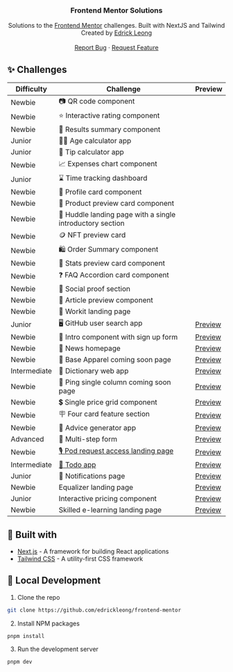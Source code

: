 <p align="center">
<h3 align="center">Frontend Mentor Solutions</h3>

<p align="center">
    Solutions to the <a href="https://www.frontendmentor.io/">Frontend Mentor</a> challenges. Built with NextJS and Tailwind
    <br />
    Created by <a href="https://twitter.com/edrickleong_">Edrick Leong</a>
    <br />
    <br />
    <a href="https://github.com/edrickleong/frontend-mentor/issues">Report Bug</a>
    ·
    <a href="https://github.com/edrickleong/frontend-mentor/issues">Request Feature</a>
</p>

## ✨ Challenges

| Difficulty   | Challenge                                                       | Preview                                                                                |
|--------------|-----------------------------------------------------------------|----------------------------------------------------------------------------------------|
| Newbie       | 📷 QR code component                                            |                                                                                        |
| Newbie       | ⭐ Interactive rating component                                  |                                                                                        |
| Newbie       | 💯 Results summary component                                    |                                                                                        |
| Junior       | 🧑‍🦳 Age calculator app                                        |                                                                                        |
| Junior       | 💸 Tip calculator app                                           |                                                                                        |
| Newbie       | 📈 Expenses chart component                                     |                                                                                        |
| Junior       | ⌛ Time tracking dashboard                                       |                                                                                        |
| Newbie       | 👤 Profile card component                                       |                                                                                        |
| Newbie       | 🧴 Product preview card component                               |                                                                                        |
| Newbie       | 📱 Huddle landing page with a single introductory section       |                                                                                        |
| Newbie       | 🪙 NFT preview card                                             |                                                                                        |
| Newbie       | 🛍️ Order Summary component                                     |                                                                                        |
| Newbie       | 🔢 Stats preview card component                                 |                                                                                        |
| Newbie       | ❓ FAQ Accordion card component                                  |                                                                                        |
| Newbie       | 📝 Social proof section                                         |                                                                                        |
| Newbie       | 📄 Article preview component                                    |                                                                                        |
| Newbie       | 📱 Workit landing page                                          |                                                                                        |
| Junior       | 🖥️ GitHub user search app                                      | [Preview](https://frontend-mentor-github-user-search.vercel.app/)                      |
| Newbie       | 📄 Intro component with sign up form                            | [Preview](https://frontend-mentor-intro-component-with-sign-up-form-seven.vercel.app/) |
| Newbie       | 📰 News homepage                                                | [Preview](https://edrickleong-news.netlify.app/)                                       |
| Newbie       | 👚 Base Apparel coming soon page                                | [Preview](https://edrick-base-apparel.netlify.app/)                                    |
| Intermediate | 📖 Dictionary web app                                           | [Preview](https://edrick-dictionary.netlify.app/)                                      |
| Newbie       | 📃 Ping single column coming soon page                          | [Preview](https://edrick-ping.netlify.app/)                                            |
| Newbie       | 💲 Single price grid component                                  | [Preview](https://edrick-single-price-grid.netlify.app/)                               |
| Newbie       | 🪧 Four card feature section                                    | [Preview](https://edrick-four-card-section.netlify.app/)                               |
| Newbie       | 💭 Advice generator app                                         | [Preview](https://edrick-advice-generator.netlify.app/)                                |
| Advanced     | 📄 Multi-step form                                              | [Preview](https://edrick-multi-step-form.netlify.app/)                                 |
| Newbie       | [🎙 Pod request access landing page](./apps/pod-request-access) | [Preview](https://edrick-pod-request-access.netlify.app/)                              |
| Intermediate | [📝 Todo app](./apps/todo-app)                                  | [Preview](https://edrick-todo-app.netlify.app/)                                        |
| Junior       | 🔔 Notifications page                                           | [Preview](https://edrick-notifications-page.netlify.app/)                              |
| Newbie       | Equalizer landing page                                          | [Preview](https://edrick-equalizer.netlify.app/)                                       |
| Junior       | Interactive pricing component                                   | [Preview](https://edrick-interactive-pricing.netlify.app/)                             |
| Newbie       | Skilled e-learning landing page                                 | [Preview](https://edrick-skilled-elearning.netlify.app/)                               |

## 🔧 Built with

- [Next.js](https://nextjs.org/) - A framework for building React applications
- [Tailwind CSS](https://tailwindcss.com/) - A utility-first CSS framework

## 🚀 Local Development

1. Clone the repo

```sh
git clone https://github.com/edrickleong/frontend-mentor
```

2. Install NPM packages

```sh
pnpm install
```

3. Run the development server

```
pnpm dev
```
